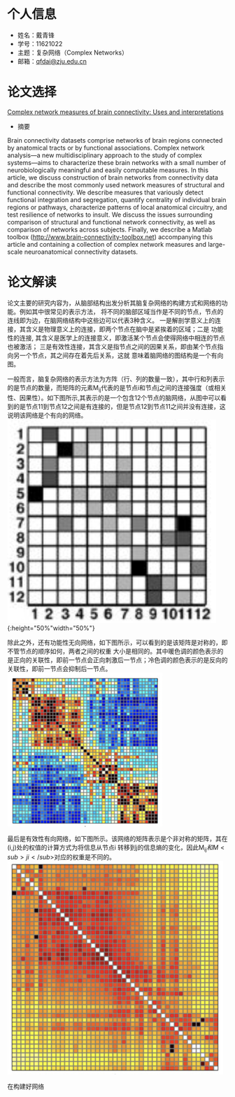 # 个人信息
- 姓名：戴青锋
- 学号：11621022
- 主题：复杂网络（Complex Networks）
- 邮箱：qfdai@zju.edu.cn

# 论文选择

[Complex network measures of brain connectivity: Uses and interpretations](https://sph.umd.edu/sites/default/files/files/Rubinov_Sporns_2009.pdf)

- 摘要

Brain connectivity datasets comprise networks of brain regions connected by anatomical tracts or by
functional associations. Complex network analysis—a new multidisciplinary approach to the study of
complex systems—aims to characterize these brain networks with a small number of neurobiologically
meaningful and easily computable measures. In this article, we discuss construction of brain networks from
connectivity data and describe the most commonly used network measures of structural and functional
connectivity. We describe measures that variously detect functional integration and segregation, quantify
centrality of individual brain regions or pathways, characterize patterns of local anatomical circuitry, and test
resilience of networks to insult. We discuss the issues surrounding comparison of structural and functional
network connectivity, as well as comparison of networks across subjects. Finally, we describe a Matlab
toolbox (http://www.brain-connectivity-toolbox.net) accompanying this article and containing a collection
of complex network measures and large-scale neuroanatomical connectivity datasets.

# 论文解读
论文主要的研究内容为，从脑部结构出发分析其脑复杂网络的构建方式和网络的功能。例如其中很常见的表示方法，
将不同的脑部区域当作是不同的节点，节点的连线即为边，在脑网络结构中这些边可以代表3种含义。
一是解剖学意义上的连接，其含义是物理意义上的连接，即两个节点在脑中是紧挨着的区域；二是
功能性的连接, 其含义是医学上的连接意义，即激活某个节点会使得网络中相连的节点也被激活；
三是有效性连接，其含义是指节点之间的因果关系，即由某个节点指向另一个节点，其之间存在着先后关系，这就
意味着脑网络的图结构是一个有向图。

一般而言，脑复杂网络的表示方法为方阵（行、列的数量一致），其中行和列表示的是节点的数量，而矩阵的元素M<sub>ij</sub>代表的是节点i和节点j之间的连接强度（或相关性、因果性）。如下图所示,其表示的是一个包含12个节点的脑网络，从图中可以看到的是节点11到节点12之间是有连接的，但是节点12到节点11之间并没有连接，这说明该网络是个有向的网络。
![脑复杂网络举例](./brain_network.png){:height="50%"width="50%"}

除此之外，还有功能性无向网络，如下图所示，可以看到的是该矩阵是对称的，即不管节点的顺序如何，两者之间的权重
大小是相同的。其中暖色调的颜色表示的是正向的关联性，即前一节点会正向刺激后一节点；冷色调的颜色表示的是反向的
关联性，即前一节点会抑制后一节点。
![功能性无向网络举例](./functional_network.png)

最后是有效性有向网络，如下图所示。该网络的矩阵表示是个非对称的矩阵，其在(i,j)处的权值的计算方式为将信息从节点i
转移到j的信息熵的变化，因此M<sub>ij</sub>$和M<sub>ji</sub>$对应的权重是不同的。
![有效性有向网络举例](./effective_network.png)

在构建好网络





